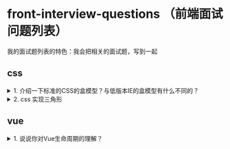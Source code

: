 # front-interview-questions （前端面试问题列表）

我的面试题列表的特色：我会把相关的面试题，写到一起

## css

<details>

<summary>1.  介绍一下标准的CSS的盒模型？与低版本IE的盒模型有什么不同的？</summary>


1. 定义： 在 w3c 规范中，盒子模型被定义为一个元素所占用的网页空间。

2. 组成：margin(外边距)、border(边框)、padding(内边距)、content(内容)

3. 标准盒模型、IE盒模型的区别: 在于设置 width 和 height 的时候，对应的范围不同。
   
   标准盒模型： width = content
   
   IE盒模型：   width = content + padding + border

</details>
<details>

<summary>2.  css 实现三角形</summary>


```
div {
    width: 0;
    height: 0;
    border-top: 50px solid pink;
    border-left: 50px solid transparent;
    border-right: 50px solid transparent;
  }
/**使用边框实现*/
```
## 进阶：实现一个空心三角形
```
div {
    width: 0;
    height: 0;
    border-top: 50px solid pink;
    border-left: 50px solid transparent;
    border-right: 50px solid transparent;
  }
/**使用边框实现*/
```
</details>



## vue

<details>

<summary>1.  说说你对Vue生命周期的理解？</summary>

### You can add a header

You can add text within a collapsed section. 

You can add an image or a code block, too.

```ruby
   puts "Hello World"
```
![图片描述](http://example.com/image.png)

</details>
